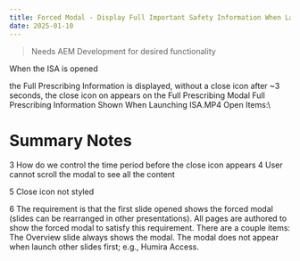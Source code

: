 ```yaml
---
title: Forced Modal - Display Full Important Safety Information When Launching ISA
date: 2025-01-10
---
```


> Needs AEM Development for desired functionality

When the ISA is opened

the Full Prescribing Information is displayed, without a close icon
after ~3 seconds, the close icon on appears on the Full Prescribing Modal
Full Prescribing Information Shown When Launching ISA.MP4
Open Items:\

#	Summary	Notes

3	How do we control the time period before the close icon appears
4	User cannot scroll the modal to see all the content

5	Close icon not styled

6	The requirement is that the first slide opened shows the forced modal (slides can be rearranged in other presentations). All pages are authored to show the forced modal to satisfy this requirement. There are a couple items:
The Overview slide always shows the modal.
The modal does not appear when launch other slides first; e.g., Humira Access.
